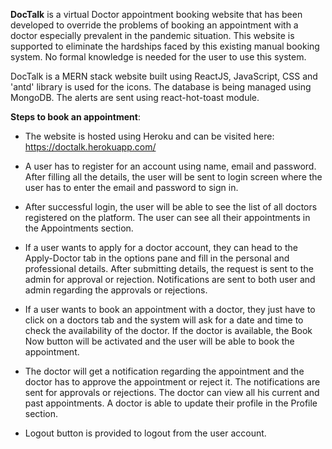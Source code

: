 <b>DocTalk</b> is a virtual Doctor appointment booking website that has been developed to override the problems of booking an appointment with a doctor especially prevalent in the pandemic situation. This website is supported to eliminate the hardships faced by this existing manual booking system. No formal knowledge is needed for the user to use this system. 

DocTalk is a MERN stack website built using ReactJS, JavaScript, CSS and 'antd' library is used for the icons. The database is being managed using MongoDB. The alerts are sent using react-hot-toast module.


<b>Steps to book an appointment</b>:

* The website is hosted using Heroku and can be visited here: https://doctalk.herokuapp.com/

* A user has to register for an account using name, email and password. After filling all the details, the user will be sent to login screen where the user has to enter the email and password to sign in.

* After successful login, the user will be able to see the list of all doctors registered on the platform. The user can see all their appointments in the Appointments section.

* If a user wants to apply for a doctor account, they can head to the Apply-Doctor tab in the options pane and fill in the personal and professional details. After submitting details, the request is sent to the admin for approval or rejection. Notifications are sent to both user and admin regarding the approvals or rejections.

* If a user wants to book an appointment with a doctor, they just have to click on a doctors tab and the system will ask for a date and time to check the availability of the doctor. If the doctor is available, the Book Now button will be activated and the user will be able to book the appointment.

* The doctor will get a notification regarding the appointment and the doctor has to approve the appointment or reject it. The notifications are sent for approvals or rejections. The doctor can view all his current and past appointments. A doctor is able to update their profile in the Profile section.

* Logout button is provided to logout from the user account.

